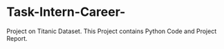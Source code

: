 # Task-Intern-Career-
Project on Titanic Dataset. This Project contains Python Code and Project Report.

